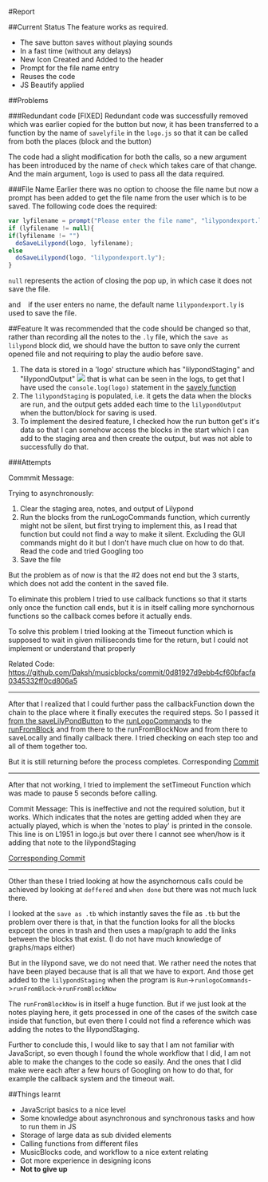 #Report

##Current Status
The feature works as required.

* The save button saves without playing sounds
* In a fast time (without any delays)
* New Icon Created and Added to the header
* Prompt for the file name entry
* Reuses the code
* JS Beautify applied

##Problems

###Redundant code [FIXED]
Redundant code was successfully removed which was earlier copied for the button but now, it has been transferred to a function by the name of `savelyfile` in the `logo.js` so that it can be called from both the places (block and the button)

The code had a slight modification for both the calls, so a new argument has been introduced by the name of `check` which takes care of that change. And the main argument, `logo` is used to pass all the data required.

###File Name
Earlier there was no option to choose the file name but now a prompt has been added to get the file name from the user which is to be saved.
The following code does the required:
```javascript
var lyfilename = prompt("Please enter the file name", "lilypondexport.ly");
if (lyfilename != null){
if(lyfilename != "")
  doSaveLilypond(logo, lyfilename);
else
  doSaveLilypond(logo, "lilypondexport.ly");
}
```
`null` represents the action of closing the pop up, in which case it does not save the file.

and ` ` if the user enters no name, the default name `lilypondexport.ly` is used to save the file.

##Feature
It was recommended that the code should be changed so that, rather than recording all the notes to the `.ly` file, which the `save as lilypond` block did, we should have the button to save only the current opened file and not requiring to play the audio before save.

1. The data is stored in a 'logo' structure which has "lilypondStaging" and "lilypondOutput" 
 <img src="\images\1.png"></img>
that is what can be seen in the logs, to get that I have used the `console.log(logo)` statement in the [savely function](https://github.com/Daksh/musicblocks/commit/0d81927d9ebb4cf60bfacfa0345332ff0cd806a5#diff-c9771817b0b1e7ef2e9185f91a62b4cfR2475)
2. The `lilypondStaging` is populated, i.e. it gets the data when the blocks are run, and the output gets added each time to the `lilypondOutput` when the button/block for saving is used. 
3. To implement the desired feature, I checked how the run button get's it's data so that I can somehow access the blocks in the start which I can add to the staging area and then create the output, but was not able to successfully do that. 

###Attempts

Commmit Message: 

Trying to asynchronously:
1. Clear the staging area, notes, and output of Lilypond
2. Run the blocks from the runLogoCommands function, which currently might not be silent, but first trying to implement this, as I read that function but could not find a way to make it silent. Excluding the GUI commands might do it but I don't have much clue on how to do that. Read the code and tried Googling too
3. Save the file

But the problem as of now is that the #2 does not end but the 3 starts, which does not add the content in the saved file.

To eliminate this problem I tried to use callback functions so that it starts only once the function call ends, but it is in itself calling more synchornous functions so the callback comes before it actually ends.

To solve this problem I tried looking at the Timeout function which is supposed to wait in given milliseconds time for the return, but I could not implement or understand that properly

Related Code: https://github.com/Daksh/musicblocks/commit/0d81927d9ebb4cf60bfacfa0345332ff0cd806a5

------

After that I realized that I could further pass the callbackFunction down the chain to the place where it finally executes the required steps. So I passed it [from the saveLilyPondButton](https://github.com/Daksh/musicblocks/blob/bc847f3a24fd3695325a3ada83de64f1c56e7725/js/activity.js#L317) to the [runLogoCommands](https://github.com/Daksh/musicblocks/blob/bc847f3a24fd3695325a3ada83de64f1c56e7725/js/logo.js#L442) to  the [runFromBlock](https://github.com/Daksh/musicblocks/blob/bc847f3a24fd3695325a3ada83de64f1c56e7725/js/logo.js#L593) and from there to the runFromBlockNow and from there to saveLocally and finally callback there. I tried checking on each step too and all of them together too. 

But it is still returning before the process completes.
Corresponding [Commit](https://github.com/Daksh/musicblocks/commit/bc847f3a24fd3695325a3ada83de64f1c56e7725)

--------

After that not working, I tried to implement the setTimeout Function which was made to pause 5 seconds before calling.

Commit Message: This is ineffective and not the required solution, but it works. Which indicates that the notes are getting added when they are actually played, which is when the 'notes to play' is printed in the console. This line is on L1951 in logo.js but over there I cannot see when/how is it adding that note to the lilypondStaging

[Corresponding Commit](https://github.com/Daksh/musicblocks/commit/d09044e75cb5ad52bb65d829670d9a694009596b)

--------

Other than these I tried looking at how the asynchornous calls could be achieved by looking at `deffered` and `when done` but there was not much luck there.

I looked at the `save as .tb` which instantly saves the file as `.tb` but the problem over there is that, in that the function looks for all the blocks expcept the ones in trash and then uses a map/graph to add the links between the blocks that exist. (I do not have much knowledge of graphs/maps either)

But in the lilypond save, we do not need that. We rather need the notes that have been played because that is all that we have to export. And those get added to the `lilypondStaging` when the program is `Run`->`runlogoCommands`->`runFromBlock`->`runFromBlockNow` 

The `runFromBlockNow` is in itself a huge function. But if we just look at the notes playing here, it gets processed in one of the cases of the switch case inside that function, but even there I could not find a reference which was adding the notes to the lilypondStaging.

Further to conclude this, I would like to say that I am not familiar with JavaScript, so even though I found the whole workflow that I did, I am not able to make the changes to the code so easily. And the ones that I did make were each after a few hours of Googling on how to do that, for example the callback system and the timeout wait.

##Things learnt
* JavaScript basics to a nice level
* Some knowledge about asynchronous and synchronous tasks and how to run them in JS
* Storage of large data as sub divided elements
* Calling functions from different files
* MusicBlocks code, and workflow to a nice extent relating
* Got more experience in designing icons
* **Not to give up**
